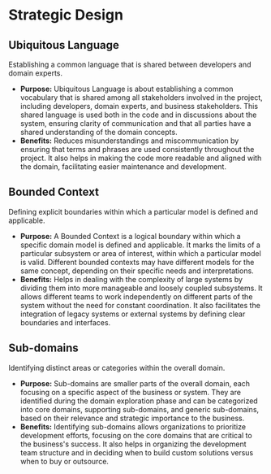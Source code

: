 # Strategic Design

## Ubiquitous Language

Establishing a common language that is shared between developers and domain experts.

- **Purpose:** Ubiquitous Language is about establishing a common vocabulary that is shared among all stakeholders involved in the project, including developers, domain experts, and business stakeholders. This shared language is used both in the code and in discussions about the system, ensuring clarity of communication and that all parties have a shared understanding of the domain concepts.
- **Benefits:** Reduces misunderstandings and miscommunication by ensuring that terms and phrases are used consistently throughout the project. It also helps in making the code more readable and aligned with the domain, facilitating easier maintenance and development.

## Bounded Context

Defining explicit boundaries within which a particular model is defined and applicable.

- **Purpose:** A Bounded Context is a logical boundary within which a specific domain model is defined and applicable. It marks the limits of a particular subsystem or area of interest, within which a particular model is valid. Different bounded contexts may have different models for the same concept, depending on their specific needs and interpretations.
- **Benefits:** Helps in dealing with the complexity of large systems by dividing them into more manageable and loosely coupled subsystems. It allows different teams to work independently on different parts of the system without the need for constant coordination. It also facilitates the integration of legacy systems or external systems by defining clear boundaries and interfaces.

## Sub-domains

Identifying distinct areas or categories within the overall domain.

- **Purpose:** Sub-domains are smaller parts of the overall domain, each focusing on a specific aspect of the business or system. They are identified during the domain exploration phase and can be categorized into core domains, supporting sub-domains, and generic sub-domains, based on their relevance and strategic importance to the business.
- **Benefits:** Identifying sub-domains allows organizations to prioritize development efforts, focusing on the core domains that are critical to the business's success. It also helps in organizing the development team structure and in deciding when to build custom solutions versus when to buy or outsource.
